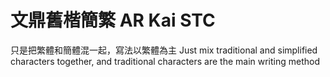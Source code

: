 # 文鼎舊楷簡繁 AR Kai STC
只是把繁體和簡體混一起，寫法以繁體為主 Just mix traditional and simplified characters together, and traditional characters are the main writing method
